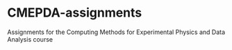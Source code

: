 # CMEPDA-assignments
Assignments for the Computing Methods for Experimental Physics and Data Analysis course

